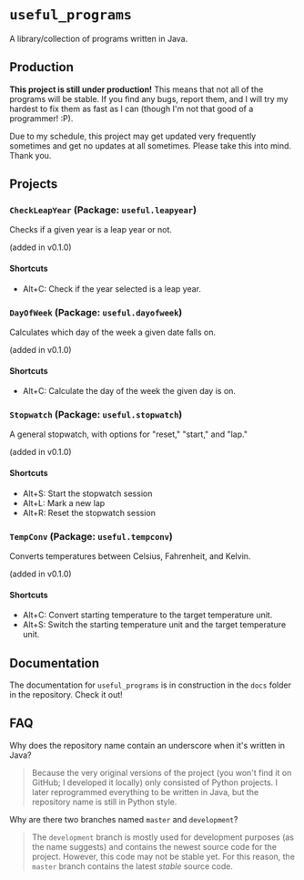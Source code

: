 # `useful_programs`

A library/collection of programs written in Java.

## Production

**This project is still under production!** This means that not all of the programs will be stable. If you find any bugs, report them, and I will try my hardest to fix them as fast as I can (though I'm not that good of a programmer! :P).

Due to my schedule, this project may get updated very frequently sometimes and get no updates at all sometimes. Please take this into mind. Thank you.

## Projects

### `CheckLeapYear` (Package: `useful.leapyear`)

Checks if a given year is a leap year or not.

(added in v0.1.0)

#### Shortcuts

- Alt+C: Check if the year selected is a leap year.

### `DayOfWeek` (Package: `useful.dayofweek`)

Calculates which day of the week a given date falls on.

(added in v0.1.0)

#### Shortcuts

- Alt+C: Calculate the day of the week the given day is on.

### `Stopwatch` (Package: `useful.stopwatch`)

A general stopwatch, with options for "reset," "start," and "lap."

(added in v0.1.0)

#### Shortcuts

- Alt+S: Start the stopwatch session
- Alt+L: Mark a new lap
- Alt+R: Reset the stopwatch session

### `TempConv` (Package: `useful.tempconv`)

Converts temperatures between Celsius, Fahrenheit, and Kelvin.

(added in v0.1.0)

#### Shortcuts

- Alt+C: Convert starting temperature to the target temperature unit.
- Alt+S: Switch the starting temperature unit and the target temperature unit.

## Documentation

The documentation for `useful_programs` is in construction in the `docs` folder in the repository. Check it out!

## FAQ

Why does the repository name contain an underscore when it's written in Java?

> Because the very original versions of the project (you won't find it on GitHub; I developed it locally) only consisted of Python projects. I later reprogrammed everything to be written in Java, but the repository name is still in Python style.

Why are there two branches named `master` and `development`?

> The `development` branch is mostly used for development purposes (as the name suggests) and contains the newest source code for the project. However, this code may not be stable yet. For this reason, the `master` branch contains the latest *stable* source code.
